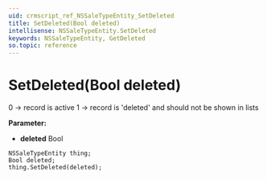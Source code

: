 ```yaml
---
uid: crmscript_ref_NSSaleTypeEntity_SetDeleted
title: SetDeleted(Bool deleted)
intellisense: NSSaleTypeEntity.SetDeleted
keywords: NSSaleTypeEntity, GetDeleted
so.topic: reference
---
```


# SetDeleted(Bool deleted)

0 -> record is active 1 -> record is 'deleted' and should not be shown in lists

**Parameter:** 
 - **deleted** Bool

```crmscript
NSSaleTypeEntity thing;
Bool deleted;
thing.SetDeleted(deleted);
```

